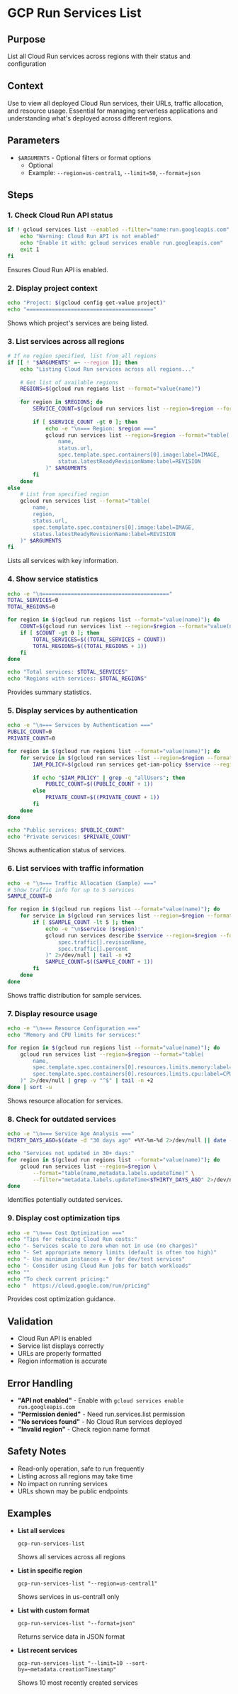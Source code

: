 # GCP Run Services List

## Purpose
List all Cloud Run services across regions with their status and configuration

## Context
Use to view all deployed Cloud Run services, their URLs, traffic allocation, and resource usage. Essential for managing serverless applications and understanding what's deployed across different regions.

## Parameters
- `$ARGUMENTS` - Optional filters or format options
  - Optional
  - Example: `--region=us-central1`, `--limit=50`, `--format=json`

## Steps

### 1. Check Cloud Run API status
```bash
if ! gcloud services list --enabled --filter="name:run.googleapis.com" --format="value(name)" | grep -q run; then
    echo "Warning: Cloud Run API is not enabled"
    echo "Enable it with: gcloud services enable run.googleapis.com"
    exit 1
fi
```
Ensures Cloud Run API is enabled.

### 2. Display project context
```bash
echo "Project: $(gcloud config get-value project)"
echo "========================================"
```
Shows which project's services are being listed.

### 3. List services across all regions
```bash
# If no region specified, list from all regions
if [[ ! "$ARGUMENTS" =~ --region ]]; then
    echo "Listing Cloud Run services across all regions..."
    
    # Get list of available regions
    REGIONS=$(gcloud run regions list --format="value(name)")
    
    for region in $REGIONS; do
        SERVICE_COUNT=$(gcloud run services list --region=$region --format="value(name)" 2>/dev/null | wc -l)
        
        if [ $SERVICE_COUNT -gt 0 ]; then
            echo -e "\n=== Region: $region ==="
            gcloud run services list --region=$region --format="table(
                name,
                status.url,
                spec.template.spec.containers[0].image:label=IMAGE,
                status.latestReadyRevisionName:label=REVISION
            )" $ARGUMENTS
        fi
    done
else
    # List from specified region
    gcloud run services list --format="table(
        name,
        region,
        status.url,
        spec.template.spec.containers[0].image:label=IMAGE,
        status.latestReadyRevisionName:label=REVISION
    )" $ARGUMENTS
fi
```
Lists all services with key information.

### 4. Show service statistics
```bash
echo -e "\n========================================"
TOTAL_SERVICES=0
TOTAL_REGIONS=0

for region in $(gcloud run regions list --format="value(name)"); do
    COUNT=$(gcloud run services list --region=$region --format="value(name)" 2>/dev/null | wc -l)
    if [ $COUNT -gt 0 ]; then
        TOTAL_SERVICES=$((TOTAL_SERVICES + COUNT))
        TOTAL_REGIONS=$((TOTAL_REGIONS + 1))
    fi
done

echo "Total services: $TOTAL_SERVICES"
echo "Regions with services: $TOTAL_REGIONS"
```
Provides summary statistics.

### 5. Display services by authentication
```bash
echo -e "\n=== Services by Authentication ==="
PUBLIC_COUNT=0
PRIVATE_COUNT=0

for region in $(gcloud run regions list --format="value(name)"); do
    for service in $(gcloud run services list --region=$region --format="value(name)" 2>/dev/null); do
        IAM_POLICY=$(gcloud run services get-iam-policy $service --region=$region 2>/dev/null)
        
        if echo "$IAM_POLICY" | grep -q "allUsers"; then
            PUBLIC_COUNT=$((PUBLIC_COUNT + 1))
        else
            PRIVATE_COUNT=$((PRIVATE_COUNT + 1))
        fi
    done
done

echo "Public services: $PUBLIC_COUNT"
echo "Private services: $PRIVATE_COUNT"
```
Shows authentication status of services.

### 6. List services with traffic information
```bash
echo -e "\n=== Traffic Allocation (Sample) ==="
# Show traffic info for up to 5 services
SAMPLE_COUNT=0

for region in $(gcloud run regions list --format="value(name)"); do
    for service in $(gcloud run services list --region=$region --format="value(name)" 2>/dev/null); do
        if [ $SAMPLE_COUNT -lt 5 ]; then
            echo -e "\n$service ($region):"
            gcloud run services describe $service --region=$region --format="table(
                spec.traffic[].revisionName,
                spec.traffic[].percent
            )" 2>/dev/null | tail -n +2
            SAMPLE_COUNT=$((SAMPLE_COUNT + 1))
        fi
    done
done
```
Shows traffic distribution for sample services.

### 7. Display resource usage
```bash
echo -e "\n=== Resource Configuration ==="
echo "Memory and CPU limits for services:"

for region in $(gcloud run regions list --format="value(name)"); do
    gcloud run services list --region=$region --format="table(
        name,
        spec.template.spec.containers[0].resources.limits.memory:label=MEMORY,
        spec.template.spec.containers[0].resources.limits.cpu:label=CPU
    )" 2>/dev/null | grep -v "^$" | tail -n +2
done | sort -u
```
Shows resource allocation for services.

### 8. Check for outdated services
```bash
echo -e "\n=== Service Age Analysis ==="
THIRTY_DAYS_AGO=$(date -d "30 days ago" +%Y-%m-%d 2>/dev/null || date -v-30d +%Y-%m-%d)

echo "Services not updated in 30+ days:"
for region in $(gcloud run regions list --format="value(name)"); do
    gcloud run services list --region=$region \
        --format="table(name,metadata.labels.updateTime)" \
        --filter="metadata.labels.updateTime<$THIRTY_DAYS_AGO" 2>/dev/null
done
```
Identifies potentially outdated services.

### 9. Display cost optimization tips
```bash
echo -e "\n=== Cost Optimization ==="
echo "Tips for reducing Cloud Run costs:"
echo "- Services scale to zero when not in use (no charges)"
echo "- Set appropriate memory limits (default is often too high)"
echo "- Use minimum instances = 0 for dev/test services"
echo "- Consider using Cloud Run jobs for batch workloads"
echo ""
echo "To check current pricing:"
echo "  https://cloud.google.com/run/pricing"
```
Provides cost optimization guidance.

## Validation
- Cloud Run API is enabled
- Service list displays correctly
- URLs are properly formatted
- Region information is accurate

## Error Handling
- **"API not enabled"** - Enable with `gcloud services enable run.googleapis.com`
- **"Permission denied"** - Need run.services.list permission
- **"No services found"** - No Cloud Run services deployed
- **"Invalid region"** - Check region name format

## Safety Notes
- Read-only operation, safe to run frequently
- Listing across all regions may take time
- No impact on running services
- URLs shown may be public endpoints

## Examples
- **List all services**
  ```
  gcp-run-services-list
  ```
  Shows all services across all regions

- **List in specific region**
  ```
  gcp-run-services-list "--region=us-central1"
  ```
  Shows services in us-central1 only

- **List with custom format**
  ```
  gcp-run-services-list "--format=json"
  ```
  Returns service data in JSON format

- **List recent services**
  ```
  gcp-run-services-list "--limit=10 --sort-by=~metadata.creationTimestamp"
  ```
  Shows 10 most recently created services